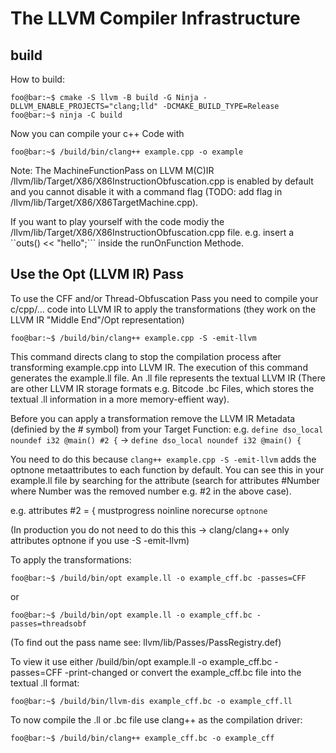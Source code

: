 # The LLVM Compiler Infrastructure
## build
How to build:

```console
foo@bar:~$ cmake -S llvm -B build -G Ninja -DLLVM_ENABLE_PROJECTS="clang;lld" -DCMAKE_BUILD_TYPE=Release
foo@bar:~$ ninja -C build
```

Now you can compile your c++ Code with 
```console
foo@bar:~$ /build/bin/clang++ example.cpp -o example
```
Note: The MachineFunctionPass on LLVM M(C)IR /llvm/lib/Target/X86/X86InstructionObfuscation.cpp is enabled by default and you cannot disable it with a command flag (TODO: add flag in /llvm/lib/Target/X86/X86TargetMachine.cpp).


If you want to play yourself with the code modiy the /llvm/lib/Target/X86/X86InstructionObfuscation.cpp file. e.g. insert a ``outs() << "hello";``` inside the runOnFunction Methode.

## Use the Opt (LLVM IR) Pass
To use the CFF and/or Thread-Obfuscation Pass you need to compile your c/cpp/... code into LLVM IR to apply the transformations (they work on the LLVM IR "Middle End"/Opt representation)

```console
foo@bar:~$ /build/bin/clang++ example.cpp -S -emit-llvm
```

This command directs clang to stop the compilation process after transforming example.cpp into LLVM IR. The execution of this command generates the example.ll file. An .ll file represents the textual LLVM IR (There are other LLVM IR storage formats e.g. Bitcode .bc Files, which stores the textual .ll information in a more memory-effient way).

Before you can apply a transformation remove the LLVM IR Metadata (definied by the # symbol) from your Target Function:
e.g. 
```define dso_local noundef i32 @main() #2 {``` -> ```define dso_local noundef i32 @main() {```

You need to do this because ```clang++ example.cpp -S -emit-llvm``` adds the optnone metaattributes to each function by default. You can see this in your example.ll file by searching for the attribute (search for attributes #Number where Number was the removed number e.g. #2 in the above case). 

e.g.
attributes #2 = { mustprogress noinline norecurse ```optnone```

(In production you do not need to do this this -> clang/clang++ only attributes optnone if you use -S -emit-llvm)

To apply the transformations:
```console
foo@bar:~$ /build/bin/opt example.ll -o example_cff.bc -passes=CFF
```
or
```console
foo@bar:~$ /build/bin/opt example.ll -o example_cff.bc -passes=threadsobf
```


(To find out the pass name see:  llvm/lib/Passes/PassRegistry.def)

To view it use either /build/bin/opt example.ll -o example_cff.bc -passes=CFF -print-changed
or convert the example_cff.bc file into the textual .ll format:
```console
foo@bar:~$ /build/bin/llvm-dis example_cff.bc -o example_cff.ll
```

To now compile the .ll or .bc file use clang++ as the compilation driver: 
```console
foo@bar:~$ /build/bin/clang++ example_cff.bc -o example_cff
```






